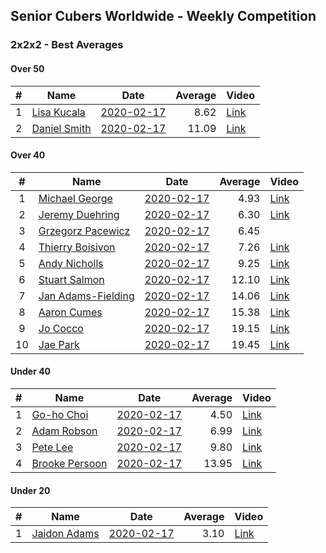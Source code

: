 ## Senior Cubers Worldwide - Weekly Competition
### 2x2x2 - Best Averages

#### Over 50

| # | Name | Date | Average | Video |
| :--: | -- | :--: | --: | -- |
| 1 | [Lisa Kucala](../persons/lisa_kucala.md) | [2020-02-17](2020-02-17.md) | 8.62 | [Link](https://www.facebook.com/events/176704156956327/permalink/177822780177798/) |
| 2 | [Daniel Smith](../persons/daniel_smith.md) | [2020-02-17](2020-02-17.md) | 11.09 | [Link](https://www.facebook.com/events/176704156956327/permalink/178124056814337/) |

#### Over 40

| # | Name | Date | Average | Video |
| :--: | -- | :--: | --: | -- |
| 1 | [Michael George](../persons/michael_george.md) | [2020-02-17](2020-02-17.md) | 4.93 | [Link](https://www.facebook.com/events/176704156956327/permalink/178424350117641/) |
| 2 | [Jeremy Duehring](../persons/jeremy_duehring.md) | [2020-02-17](2020-02-17.md) | 6.30 | [Link](https://www.facebook.com/events/176704156956327/permalink/177381356888607/) |
| 3 | [Grzegorz Pacewicz](../persons/grzegorz_pacewicz.md) | [2020-02-17](2020-02-17.md) | 6.45 | |
| 4 | [Thierry Boisivon](../persons/thierry_boisivon.md) | [2020-02-17](2020-02-17.md) | 7.26 | [Link](https://www.facebook.com/events/176704156956327/permalink/181037429856333/) |
| 5 | [Andy Nicholls](../persons/andy_nicholls.md) | [2020-02-17](2020-02-17.md) | 9.25 | [Link](https://www.facebook.com/events/176704156956327/permalink/177170673576342/) |
| 6 | [Stuart Salmon](../persons/stuart_salmon.md) | [2020-02-17](2020-02-17.md) | 12.10 | [Link](https://www.facebook.com/events/176704156956327/permalink/181182663175143/) |
| 7 | [Jan Adams-Fielding](../persons/jan_adams-fielding.md) | [2020-02-17](2020-02-17.md) | 14.06 | [Link](https://www.facebook.com/events/176704156956327/permalink/180508603242549/) |
| 8 | [Aaron Cumes](../persons/aaron_cumes.md) | [2020-02-17](2020-02-17.md) | 15.38 | [Link](https://www.facebook.com/events/176704156956327/permalink/178556813437728/) |
| 9 | [Jo Cocco](../persons/jo_cocco.md) | [2020-02-17](2020-02-17.md) | 19.15 | [Link](https://www.facebook.com/events/176704156956327/permalink/181058473187562/) |
| 10 | [Jae Park](../persons/jae_park.md) | [2020-02-17](2020-02-17.md) | 19.45 | [Link](https://www.facebook.com/events/176704156956327/permalink/177449880215088/) |

#### Under 40

| # | Name | Date | Average | Video |
| :--: | -- | :--: | --: | -- |
| 1 | [Go-ho Choi](../persons/go-ho_choi.md) | [2020-02-17](2020-02-17.md) | 4.50 | [Link](https://www.facebook.com/events/176704156956327/permalink/178287783464631/) |
| 2 | [Adam Robson](../persons/adam_robson.md) | [2020-02-17](2020-02-17.md) | 6.99 | [Link](https://www.facebook.com/events/176704156956327/permalink/178953400064736/) |
| 3 | [Pete Lee](../persons/pete_lee.md) | [2020-02-17](2020-02-17.md) | 9.80 | [Link](https://www.facebook.com/events/176704156956327/permalink/179850233308386/) |
| 4 | [Brooke Persoon](../persons/brooke_persoon.md) | [2020-02-17](2020-02-17.md) | 13.95 | [Link](https://www.facebook.com/events/176704156956327/permalink/181292296497513/) |

#### Under 20

| # | Name | Date | Average | Video |
| :--: | -- | :--: | --: | -- |
| 1 | [Jaidon Adams](../persons/jaidon_adams.md) | [2020-02-17](2020-02-17.md) | 3.10 | [Link](https://www.facebook.com/events/176704156956327/permalink/180633799896696/) |

